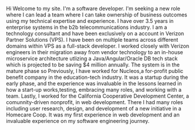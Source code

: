 Hi Welcome to my site. 
I'm a software developer. I'm seeking a new role where I can lead a team where I can take ownership of business outcomes using my technical expertise and experience. I have over 3.5 years in enterprise systems in the b2b telecommunications industry. I am a technology consultant and have been exclusively on a account in Verizon Partner Solutions (VPS). I have been on multiple teams across different domains within VPS as a full-stack developer. I worked closely with Verizon engineers in their migration away from vendor technology to an in-house microservice architecture utlizing a Java/Angular/Oracle DB tech stack which is projected to be saving $4 million annually. The system is in the mature phase so   Previously, I have worked for Nucleos,a for-profit public benefit company in the education-tech industry. It was a startup during the early phase, and the experience was invaluable in the lessons learned in how a start-up works,testing, embracing many roles, and working with a team. Lastly, I worked for the California Cooperative Development Center, a comunnity-driven nonprofit, in web development. There I had many roles including user research, design, and development of a new initiative in a Homecare Coop. It was my first experience in web development and an invaluable experience on my software engineering journey. 